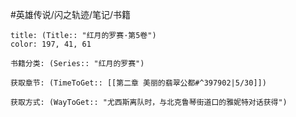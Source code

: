 #英雄传说/闪之轨迹/笔记/书籍
```ad-note
title: (Title:: "红月的罗赛·第5卷")
color: 197, 41, 61

书籍分类: (Series:: "红月的罗赛")

获取章节: (TimeToGet:: [[第二章 美丽的翡翠公都#^397902|5/30]])

获取方式: (WayToGet:: "尤西斯离队时，与北克鲁琴街道口的雅妮特对话获得")

```
